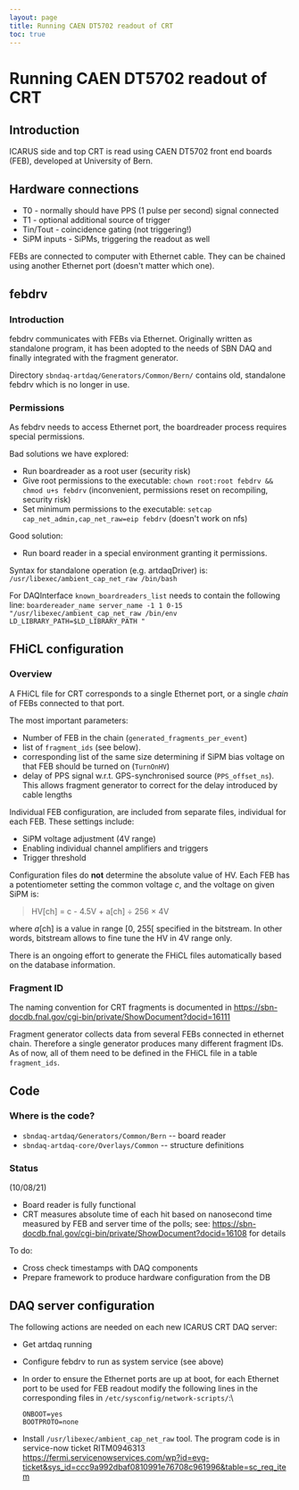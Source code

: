 ```yaml
---
layout: page
title: Running CAEN DT5702 readout of CRT
toc: true
---
```




# Running CAEN DT5702 readout of CRT



## Introduction

ICARUS side and top CRT is read using CAEN DT5702 front end boards
(FEB), developed at University of Bern.



## Hardware connections

-   T0 - normally should have PPS (1 pulse per second) signal connected
-   T1 - optional additional source of trigger
-   Tin/Tout - coincidence gating (not triggering!)
-   SiPM inputs - SiPMs, triggering the readout as well

FEBs are connected to computer with Ethernet cable. They can be chained
using another Ethernet port (doesn\'t matter which one).



## febdrv

### Introduction


febdrv communicates with FEBs via Ethernet. Originally written as
standalone program, it has been adopted to the needs of SBN DAQ
and finally integrated with the fragment generator.

Directory `sbndaq-artdaq/Generators/Common/Bern/` contains old,
standalone febdrv which is no longer in use.

### Permissions


As febdrv needs to access Ethernet port, the boardreader process requires
special permissions.

Bad solutions we have explored:
-   Run boardreader as a root user (security risk)
-   Give root permissions to the executable:
    `chown root:root febdrv && chmod u+s febdrv` (inconvenient, permissions reset on recompiling, security risk)
-   Set minimum permissions to the executable:
    `setcap cap_net_admin,cap_net_raw=eip febdrv` (doesn't work on nfs)

Good solution:
- Run board reader in a special environment granting it permissions.

Syntax for standalone operation (e.g. artdaqDriver) is: `/usr/libexec/ambient_cap_net_raw /bin/bash`

For DAQInterface `known_boardreaders_list` needs to contain the following line:
`boardereader_name server_name -1 1 0-15 "/usr/libexec/ambient_cap_net_raw /bin/env LD_LIBRARY_PATH=$LD_LIBRARY_PATH "`


## FHiCL configuration

### Overview

A FHiCL file for CRT corresponds to a single Ethernet port, or a
single *chain* of FEBs connected to that port. 

The most important parameters:
-   Number of FEB in the chain (`generated_fragments_per_event`)
-   list of `fragment_ids` (see below).
-   corresponding list of the same size determining if SiPM bias voltage on that FEB should be turned  on (`TurnOnHV`)
-   delay of PPS signal w.r.t. GPS-synchronised source (`PPS_offset_ns`). This allows fragment generator to correct for the delay introduced by cable lengths

Individual FEB configuration, are included from separate files, individual for each FEB.
These settings include:

-   SiPM voltage adjustment (4V range)
-   Enabling individual channel amplifiers and triggers
-   Trigger threshold

Configuration files do **not** determine the absolute value of HV. Each FEB has a potentiometer setting the
    common voltage *c*, and the voltage on given SiPM is:

> HV\[ch\] = c - 4.5V + a\[ch\] ÷ 256 × 4V

where *a*\[ch\] is a value in range \[0, 255\[ specified in the
bitstream. In other words, bitstream allows to fine tune the HV in 4V
range only.

There is an ongoing effort to generate the FHiCL files automatically
based on the database information.



### Fragment ID

The naming convention for CRT fragments is documented in
<https://sbn-docdb.fnal.gov/cgi-bin/private/ShowDocument?docid=16111>

Fragment generator collects data from several FEBs connected in ethernet
chain. Therefore a single generator produces many different fragment
IDs. As of now, all of them need to be defined in the FHiCL file in a
table `fragment_ids`.



## Code




### Where is the code?


- `sbndaq-artdaq/Generators/Common/Bern` -- board reader
- `sbndaq-artdaq-core/Overlays/Common` -- structure definitions



### Status

(10/08/21)

-   Board reader is fully functional
-   CRT measures absolute time of each hit based on nanosecond time measured by FEB
    and server time of the polls; see:  https://sbn-docdb.fnal.gov/cgi-bin/private/ShowDocument?docid=16108 for details

To do:

-   Cross check timestamps with DAQ components
-   Prepare framework to produce hardware configuration from the DB



## DAQ server configuration


The following actions are needed on each new ICARUS CRT DAQ server:

-   Get artdaq running

-   Configure febdrv to run as system service (see above)

-   In order to ensure the Ethernet ports are up at boot, for each
    Ethernet port to be used for FEB readout modify the following lines
    in the corresponding files in `/etc/sysconfig/network-scripts/`:\

        ONBOOT=yes
        BOOTPROTO=none
        
-   Install `/usr/libexec/ambient_cap_net_raw` tool. The program code is in service-now ticket RITM0946313 https://fermi.servicenowservices.com/wp?id=evg-ticket&sys_id=ccc9a992dbaf0810991e76708c961996&table=sc_req_item
